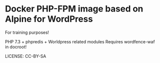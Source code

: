 # Docker PHP-FPM image based on Alpine for WordPress

For training purposes!

PHP 7.3 + phpredis + Worldpress related modules
Requires wordfence-waf in docroot!

LICENSE: CC-BY-SA
